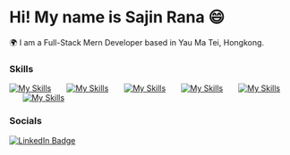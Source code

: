 Hi! My name is Sajin Rana 😄
========================================================================================================================================

🌍 I am a Full-Stack Mern Developer based in Yau Ma Tei, Hongkong.
<br/>

### Skills

[![My Skills](https://skillicons.dev/icons?i=html,css)](https://skillicons.dev) &nbsp;&nbsp;&nbsp;&nbsp;&nbsp; [![My Skills](https://skillicons.dev/icons?i=js,ts)](https://skillicons.dev) &nbsp;&nbsp;&nbsp;&nbsp;&nbsp; [![My Skills](https://skillicons.dev/icons?i=react,next)](https://skillicons.dev) &nbsp;&nbsp;&nbsp;&nbsp;&nbsp; [![My Skills](https://skillicons.dev/icons?i=tailwind,scss)](https://skillicons.dev) &nbsp;&nbsp;&nbsp;&nbsp;&nbsp; [![My Skills](https://skillicons.dev/icons?i=figma)](https://skillicons.dev) &nbsp;&nbsp;&nbsp;&nbsp;&nbsp; [![My Skills](https://skillicons.dev/icons?i=mongodb,nodejs,express,mongoose)](https://skillicons.dev)
<br/>

### Socials

<div id="badges">
<a href="https://www.linkedin.com/in/sajin-rana-1b818319a/" target="_blank">
    <img src="https://img.shields.io/badge/LinkedIn-blue?style=for-the-badge&logo=linkedin&logoColor=white" alt="LinkedIn Badge"/>
  </a>
</div>
